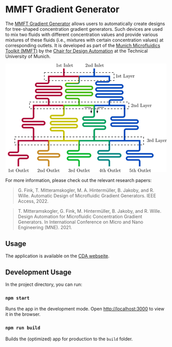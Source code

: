 # MMFT Gradient Generator
The [MMFT Gradient Generator](https://www.cda.cit.tum.de/research/microfluidics/gradient_generator/) allows users to automatically create designs for tree-shaped concentration gradient generators. Such devices are used to mix two fluids with different concentration values and provide various mixtures of these fluids (i.e., mixtures with certain concentration values) at corresponding outlets. It is developed as part of the [Munich Microfluidics Toolkit (MMFT)](https://www.cda.cit.tum.de/research/microfluidics/munich-microfluidics-toolkit/) by the [Chair for Design Automation](https://www.cda.cit.tum.de/) at the Technical University of Munich.

![Example Gradient Generator Design](img/mf-gradient-generator.png?raw=true)

For more information, please check out the relevant research papers:

> G. Fink, T. Mitteramskogler, M. A. Hintermüller, B. Jakoby, and R. Wille. Automatic Design of Microfluidic Gradient Generators. IEEE Access, 2022.

> T. Mitteramskogler, G. Fink, M. Hintermüller, B. Jakoby, and R. Wille. Design Automation for Microfluidic Concentration Gradient Generators. In International Conference on Micro and Nano Engineering (MNE). 2021.

## Usage

The application is available on the [CDA webseite](https://www.cda.cit.tum.de/app/gradient-generator/).

## Development Usage

In the project directory, you can run:

### `npm start`

Runs the app in the development mode.
Open [http://localhost:3000](http://localhost:3000) to view it in the browser.

### `npm run build`

Builds the (optimized) app for production to the `build` folder.
